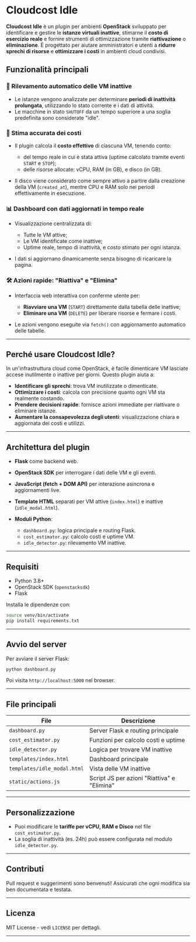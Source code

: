 # Cloudcost Idle

**Cloudcost Idle** è un plugin per ambienti **OpenStack** sviluppato per identificare e gestire le **istanze virtuali inattive**, stimarne il **costo di esercizio reale** e fornire strumenti di ottimizzazione tramite **riattivazione** o **eliminazione**. È progettato per aiutare amministratori e utenti a **ridurre sprechi di risorse** e **ottimizzare i costi** in ambienti cloud condivisi.

## Funzionalità principali

### 🔎 Rilevamento automatico delle VM inattive

* Le istanze vengono analizzate per determinare **periodi di inattività prolungata**, utilizzando lo stato corrente e i dati di attività.
* Le macchine in stato `SHUTOFF` da un tempo superiore a una soglia predefinita sono considerate "idle".

### 💸 Stima accurata dei costi

* Il plugin calcola il **costo effettivo** di ciascuna VM, tenendo conto:

  * del tempo reale in cui è stata attiva (uptime calcolato tramite eventi `START` e `STOP`);
  * delle risorse allocate: vCPU, RAM (in GB), e disco (in GB).
* Il disco viene considerato come sempre attivo a partire dalla creazione della VM (`created_at`), mentre CPU e RAM solo nei periodi effettivamente in esecuzione.

### 📊 Dashboard con dati aggiornati in tempo reale

* Visualizzazione centralizzata di:

  * Tutte le VM attive;
  * Le VM identificate come inattive;
  * Uptime reale, tempo di inattività, e costo stimato per ogni istanza.
* I dati si aggiornano dinamicamente senza bisogno di ricaricare la pagina.

### 🛠️ Azioni rapide: "Riattiva" e "Elimina"

* Interfaccia web interattiva con conferme utente per:

  * **Riavviare una VM** (`START`) direttamente dalla tabella delle inattive;
  * **Eliminare una VM** (`DELETE`) per liberare risorse e fermare i costi.
* Le azioni vengono eseguite via `fetch()` con aggiornamento automatico delle tabelle.

---

## Perché usare Cloudcost Idle?

In un'infrastruttura cloud come OpenStack, è facile dimenticare VM lasciate accese inutilmente o inattive per giorni. Questo plugin aiuta a:

* **Identificare gli sprechi**: trova VM inutilizzate o dimenticate.
* **Ottimizzare i costi**: calcola con precisione quanto ogni VM sta realmente costando.
* **Prendere decisioni rapide**: fornisce azioni immediate per riattivare o eliminare istanze.
* **Aumentare la consapevolezza degli utenti**: visualizzazione chiara e aggiornata dei costi e utilizzi.

---

## Architettura del plugin

* **Flask** come backend web.
* **OpenStack SDK** per interrogare i dati delle VM e gli eventi.
* **JavaScript (fetch + DOM API)** per interazione asincrona e aggiornamenti live.
* **Template HTML** separati per VM attive (`index.html`) e inattive (`idle_modal.html`).
* **Moduli Python**:

  * `dashboard.py`: logica principale e routing Flask.
  * `cost_estimator.py`: calcolo costi e uptime VM.
  * `idle_detector.py`: rilevamento VM inattive.

---

## Requisiti

* Python 3.8+
* OpenStack SDK (`openstacksdk`)
* Flask

Installa le dipendenze con:

```bash
source venv/bin/activate
pip install requirements.txt
```

---

## Avvio del server

Per avviare il server Flask:

```bash
python dashboard.py
```

Poi visita `http://localhost:5000` nel browser.

---

## File principali

| File                        | Descrizione                                 |
| --------------------------- | ------------------------------------------- |
| `dashboard.py`              | Server Flask e routing principale           |
| `cost_estimator.py`         | Funzioni per calcolo costi e uptime         |
| `idle_detector.py`          | Logica per trovare VM inattive              |
| `templates/index.html`      | Dashboard principale                        |
| `templates/idle_modal.html` | Vista delle VM inattive                     |
| `static/actions.js`         | Script JS per azioni "Riattiva" e "Elimina" |

---

## Personalizzazione

* Puoi modificare le **tariffe per vCPU, RAM e Disco** nel file `cost_estimator.py`.
* La soglia di inattività (es. 24h) può essere configurata nel modulo `idle_detector.py`.

---

## Contributi

Pull request e suggerimenti sono benvenuti! Assicurati che ogni modifica sia ben documentata e testata.

---

## Licenza

MIT License - vedi `LICENSE` per dettagli.

---

